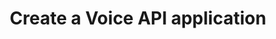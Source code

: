 ---
title: Create a Voice API application
description: The application stores security and configuration information for your interaction with the API.
navigation_weight: 3
---